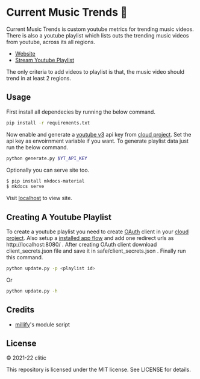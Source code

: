 # Current Music Trends 🎵

Current Music Trends is custom youtube metrics for trending music videos. There is also a youtube playlist which lists outs the trending music videos from youtube, across its all regions.

- [Website](https://clitic.github.io/current-music-trends/home)
- [Stream Youtube Playlist](https://www.youtube.com/playlist?list=PLv5KLCzERve6UI32k8kvAcUY077i3VWE6)

The only criteria to add videos to playlist is that, the music video should trend in at least 2 regions.

## Usage

First install all dependecies by running the below command.

```bash
pip install -r requirements.txt
```

Now enable and generate a [youtube v3](https://console.cloud.google.com/apis/library/youtube.googleapis.com) api key from [cloud project](https://console.cloud.google.com/). Set the api key as envoirnment variable if you want. To generate playlist data just run the below command.

```bash
python generate.py $YT_API_KEY
```

Optionally you can serve site too.

```bash
$ pip install mkdocs-material
$ mkdocs serve
```

Visit [localhost](http://127.0.0.1:8000) to view site.

## Creating A Youtube Playlist

To create a youtube playlist you need to create [OAuth](https://developers.google.com/youtube/v3/guides/authentication) client in your [cloud project](https://console.cloud.google.com). Also setup a [installed app flow](https://developers.google.com/youtube/v3/guides/auth/installed-apps) and add one redirect urls as http://localhost:8080/ . After creating OAuth client download client_secrets.json file and save it in safe/client_secrets.json . Finally run this command.

```bash
python update.py -p <playlist id>
```

Or

```bash
python update.py -h
```

## Credits

- [millify](https://github.com/azaitsev/millify)'s module script

## License

&copy; 2021-22 clitic

This repository is licensed under the MIT license. See LICENSE for details.
